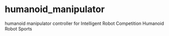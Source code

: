 # humanoid_manipulator
humanoid manipulator controller for Intelligent Robot Competition Humanoid Robot Sports
